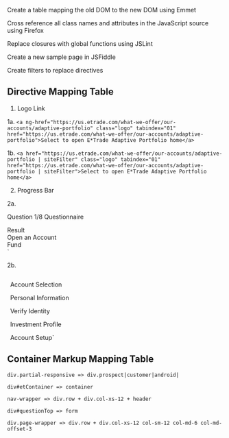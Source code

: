 Create a table mapping the old DOM to the new DOM using Emmet

Cross reference all class names and attributes in the JavaScript source using Firefox

Replace closures with global functions using JSLint

Create a new sample page in JSFiddle

Create filters to replace directives

## Directive Mapping Table
1. Logo Link

1a.
`<a ng-href="https://us.etrade.com/what-we-offer/our-accounts/adaptive-portfolio" class="logo" tabindex="01" href="https://us.etrade.com/what-we-offer/our-accounts/adaptive-portfolio">Select to open E*Trade Adaptive Portfolio home</a>`

1b.
`<a href="https://us.etrade.com/what-we-offer/our-accounts/adaptive-portfolio | siteFilter" class="logo" tabindex="01" href="https://us.etrade.com/what-we-offer/our-accounts/adaptive-portfolio | siteFilter">Select to open E*Trade Adaptive Portfolio home</a>`

2. Progress Bar

2a.
    <div class="steps"><p class="step-indicator"><span ng-hide="questionId < 1 || questionId >= 9 " class="ng-binding" aria-hidden="false">Question 1/8</span> <span ng-show="questionId > 9" aria-label="Questionnaire" aria-hidden="true" class="ng-hide">Questionnaire</span></p><div ng-class="{active : isActive(1)}" class="active"></div><div ng-class="{active : isActive(2)}"></div><div ng-class="{active : isActive(3)}"></div><div ng-class="{active : isActive(4)}"></div><div ng-class="{active : isActive(5)}"></div><div ng-class="{active : isActive(6)}"></div><div ng-class="{active : isActive(7)}"></div><div ng-class="{active : isActive(8)}"></div><div class="major" ng-class="{active: isActive('result')}"><span>Result</span></div><div class="major" ng-class="{active: isActive('conversion')}"><span alt="Open an Account" class="ng-binding">Open an Account</span></div><div class="major" ng-class="{active: isFund()}"><span>Fund</span></div></div>`

2b.
    <div class="progress progress-segmented">`
	`<div class="progress-segment active">`
		`<span class="progress-label">Account Selection</span>	</div>`
	`<div class="progress-segment active">`
		`<span class="progress-label">Personal Information</span>`
	`</div>`
	`<div class="progress-segment">`
		`<span class="progress-label">Verify Identity</span>`
	`</div>`
	`<div class="progress-segment">`
		`<span class="progress-label">Investment Profile</span>`
	`</div>`
	`<div class="progress-segment">`
		`<span class="progress-label">Account Setup</span>`
	</div>
    </div>
## Container Markup Mapping Table
`div.partial-responsive => div.prospect|customer|android| `

`div#etContainer => container `

`nav-wrapper => div.row + div.col-xs-12 + header`

`div#questionTop => form`

`div.page-wrapper => div.row + div.col-xs-12 col-sm-12 col-md-6 col-md-offset-3`